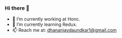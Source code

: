 ### Hi there 👋


- 🔭 I’m currently working at Honc. 
- 🌱 I’m currently learning Redux.
- 📫 Reach me at: dhananjaydaundkar1@gmail.com


